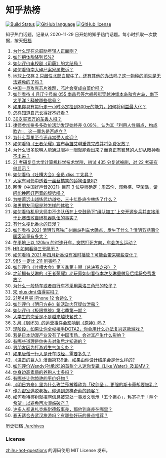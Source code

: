 # 知乎热榜
[![Build Status](https://github.com/ToWeLong/zhihu-hot-questions/workflows/CI/badge.svg)](https://github.com/ToWeLong/zhihu-hot-questions/actions)
[![GitHub language](https://img.shields.io/badge/language-golang-orange.svg)](https://golang.org/)
[![GitHub license](https://img.shields.io/github/license/ToWeLong/zhihu-hot-questions)](https://github.com/ToWeLong/zhihu-hot-questions/blob/main/LICENSE)

知乎热门话题，记录从 2020-11-29 日开始的知乎热门话题。每小时抓取一次数据，按天[归档](./archives)

<!-- BEGIN -->

1. [为什么现在总鼓励年轻人正面刚？](https://www.zhihu.com/question/440608876)
1. [如何把体脂降到15%?](https://www.zhihu.com/question/361928955)
1. [如何评价电视剧《司藤》的大结局？](https://www.zhihu.com/question/451827745)
1. [如何看待南大碎尸案家属撤诉？](https://www.zhihu.com/question/453147246)
1. [地球上仅存 2 只雌性北部白犀牛了，还有其他的办法吗？这一物种的消失是无法避免的了吗？](https://www.zhihu.com/question/452987608)
1. [中国一旦攻克芯片难题，芯片会变成白菜价吗？](https://www.zhihu.com/question/450856912)
1. [如何看待 4 月辽宁号率 055 南昌号等六艘舰艇穿越冲绳本岛和宫古岛，南下太平洋？释放哪些信号？](https://www.zhihu.com/question/453029728)
1. [如果你具有每行走一小时必定捡到300元的能力，如何将利益最大化？](https://www.zhihu.com/question/439876862)
1. [怎样知道自己长得好不好看？](https://www.zhihu.com/question/27471809)
1. [30岁买15万的车丢人吗？](https://www.zhihu.com/question/448373896)
1. [律师参加拼多多砍价活动发现始终差 0.09%，认为其「利用人性弱点，构成欺诈」，这一罪名是否成立？](https://www.zhihu.com/question/452656102)
1. [为什么苹果至今还非常受人欢迎？](https://www.zhihu.com/question/408161363)
1. [如何看待《王者荣耀》宣布英雄艾琳重做完成并将免费发放？](https://www.zhihu.com/question/452521306)
1. [为什么很多聪明人能通过眼神一眼就能看出来？而真正有智慧的人却从眼神看不出来？](https://www.zhihu.com/question/55333539)
1. [21 考研复旦大学计算机科学技术学院，初试 435 分复试被刷，对 22 考研有何启示？](https://www.zhihu.com/question/452877846)
1. [如何看待《吐槽大会》全员 diss 丁太昇？](https://www.zhihu.com/question/452952378)
1. [大家有可怜中透着一丝丝搞笑的舔狗语录吗?](https://www.zhihu.com/question/410762692)
1. [网传《中国好声音2021》目前 3 位导师确定：周杰伦、邓紫棋、李荣浩，请问能挽回好声音的颓势吗？](https://www.zhihu.com/question/448859474)
1. [为啥萧远山越练武功越挫，三十年卧底少林练了什么？](https://www.zhihu.com/question/31877611)
1. [和男朋友同居是种怎样的体验？](https://www.zhihu.com/question/65343555)
1. [如何看待机甲大师中不少队伍在上交鼓励下“组队加工”上交开源步兵并直接用于比赛击败自研机器队伍的事实？](https://www.zhihu.com/question/453004784)
1. [有什么梗比番火的日漫？](https://www.zhihu.com/question/451808133)
1. [如何看待 2021 清明节高铁广州南站列车大晚点，发生了什么？清明节期间全国客流量有多大？](https://www.zhihu.com/question/453090924)
1. [在平地上以 120km 的时速开车，突然打死方向，车会怎么运动？](https://www.zhihu.com/question/446323214)
1. [HR 如何看待三无简历？](https://www.zhihu.com/question/36383870)
1. [如何看待 2021 年四月新番没有准时播放？可能会带来哪些变化？](https://www.zhihu.com/question/452656294)
1. [985 一定比 211 厉害吗？](https://www.zhihu.com/question/27644678)
1. [如何评价《吐槽大会》第五季第十期（总决赛之夜）？](https://www.zhihu.com/question/453005889)
1. [之前拥有艾琳的《王者荣耀》老玩家如何看待本次艾琳重做及后续将免费发放？](https://www.zhihu.com/question/453062248)
1. [为什么一般轿车或者自行车不采用莱洛三角形的轮子？](https://www.zhihu.com/question/21804026)
1. [宋 plus dmi 值得买吗？](https://www.zhihu.com/question/447601878)
1. [21年4月买 iPhone 12 合适么？](https://www.zhihu.com/question/452330178)
1. [如何评价《明日方舟》新活动内容疑似泄露？](https://www.zhihu.com/question/452856735)
1. [如何评价《极限挑战》第七季第一期？](https://www.zhihu.com/question/452911663)
1. [大学生的恋爱是不是越来越快餐式？](https://www.zhihu.com/question/447088569)
1. [3 月《崩坏3》的运营事件会影响到《原神》吗？](https://www.zhihu.com/question/452913902)
1. [现阶段，如果让你全权接手DOTA2，你会用什么办法复兴这款游戏？](https://www.zhihu.com/question/452214204)
1. [若是日本动漫产业没有了中国市场，会对其产生什么影响？](https://www.zhihu.com/question/266906028)
1. [有哪些道理是你失去对象后才知道的？](https://www.zhihu.com/question/265913192)
1. [男朋友因为打游戏生气怎么办？](https://www.zhihu.com/question/451550894)
1. [如果唐僧一行人是开车取经，需要多久？](https://www.zhihu.com/question/337486918)
1. [《进击的巨人》漫画第139话，如果由你设计结尾会是什么样的?](https://www.zhihu.com/question/447966579)
1. [如何评价Wendy(孙承欢)的首张个人迷你专辑《Like Water》及其MV？](https://www.zhihu.com/question/449675995)
1. [你身边高素质的养狗人士多吗？](https://www.zhihu.com/question/451391875)
1. [有哪些让你惊艳的平价好物？](https://www.zhihu.com/question/403161226)
1. [《明日方舟》里为什么玫兰莎被尊称为「玫剑圣」，更强的斯卡蒂却要被乳？](https://www.zhihu.com/question/452727335)
1. [作为密室逃脱老板，你遇到怎样奇葩的顾客？](https://www.zhihu.com/question/311582112)
1. [如何看待椰树就招聘信息被查处一事发文表示「五个担心」，称寄托于「两个希望」以避免再次濒临破产？](https://www.zhihu.com/question/452621821)
1. [许多人都说扎克施耐德叙事差，那他到底差在哪里？](https://www.zhihu.com/question/34912024)
1. [春天适合去武汉旅游吗？有哪些好玩的景点推荐？](https://www.zhihu.com/question/444888549)

<!-- END -->

历史归档 [./archives](./archives)


### License
[zhihu-hot-questions](https://github.com/towelong/zhihu-hot-questions) 的源码使用 MIT License 发布。